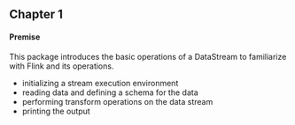 ## Chapter 1

#### Premise
This package introduces the basic operations of a DataStream to familiarize with Flink and its operations.

*  initializing a stream execution environment
*  reading data and defining a schema for the data
*  performing transform operations on the data stream
*  printing the output

